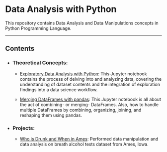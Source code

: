 # Data Analysis with Python

This repository contains Data Analysis and Data Manipulations concepts in Python Programming Language.

---------------------------------------------------------------------------------------------------

## Contents

 - ### Theoretical Concepts:

   * [Exploratory Data Analysis with Python](https://github.com/Ravjot03/Exploratory-Data-Analysis-with-Python):
    This Jupyter notebook contains the process of delving into and analyzing data, covering the understanding of dataset contents and the integration of exploration findings into a data science workflow.
    
   * [Merging DataFrames with pandas](https://github.com/Ravjot03/Merging-DataFrames-with-pandas):
   This Jupyter notebook is all about the act of combining- or merging- DataFrames. Also, how to handle multiple DataFrames by combining, organizing, joining, and reshaping        them using pandas.
 
 - ### Projects:
   * [Who is Drunk and When in Ames](https://github.com/Ravjot03/Who-is-Drunk-and-When-in-Ames-Iowa):
   Performed data manipulation and data analysis on breath alcohol tests dataset from Ames, Iowa.
  
